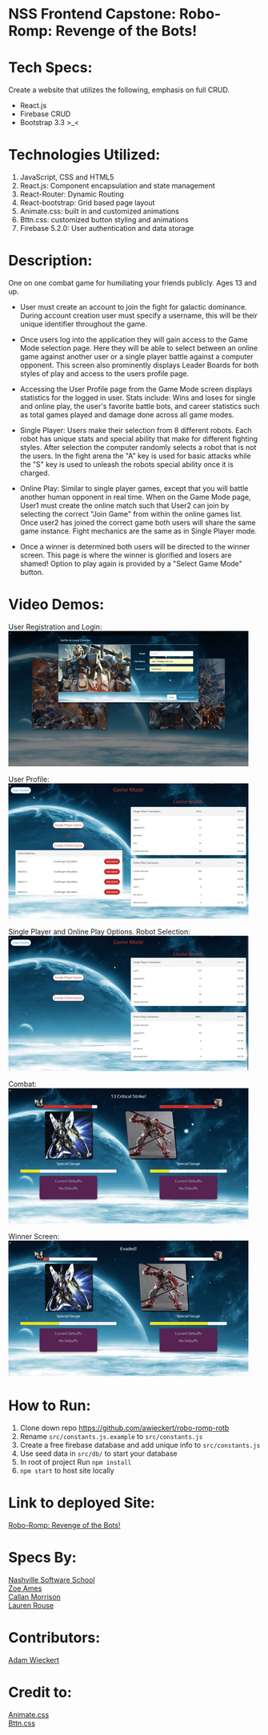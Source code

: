 # NSS Frontend Capstone: Robo-Romp: Revenge of the Bots!

# Tech Specs:
Create a website that utilizes the following, emphasis on full CRUD.
* React.js
* Firebase CRUD
* Bootstrap 3.3    >_<

# Technologies Utilized:
1. JavaScript, CSS and HTML5
1. React.js: Component encapsulation and state management
1. React-Router: Dynamic Routing
1. React-bootstrap: Grid based page layout
1. Animate.css: built in and customized animations
1. Bttn.css: customized button styling and animations
1. Firebase 5.2.0: User authentication and data storage

# Description:
One on one combat game for humiliating your friends publicly. Ages 13 and up.
* User must create an account to join the fight for galactic dominance. During account creation user must specify a username, this will be their unique identifier throughout the game.

* Once users log into the application they will gain access to the Game Mode selection page. Here they will be able to select between an online game against another user or a single player battle against a computer opponent. This screen also prominently displays Leader Boards for both styles of play and access to the users profile page.

* Accessing the User Profile page from the Game Mode screen displays statistics for the logged in user. Stats include: Wins and loses for single and online play, the user's favorite battle bots, and career statistics such as total games played and damage done across all game modes.

* Single Player: Users make their selection from 8 different robots. Each robot has unique stats and special ability that make for different fighting styles. After selection the computer randomly selects a robot that is not the users. In the fight arena the "A" key is used for basic attacks while the "S" key is used to unleash the robots special ability once it is charged.

* Online Play: Similar to single player games, except that you will battle another human opponent in real time. When on the Game Mode page, User1 must create the online match such that User2 can join by selecting the correct "Join Game" from within the online games list. Once user2 has joined the correct game both users will share the same game instance. Fight mechanics are the same as in Single Player mode.

* Once a winner is determined both users will be directed to the winner screen. This page is where the winner is glorified and losers are shamed! Option to play again is provided by a "Select Game Mode" button.

# Video Demos:
User Registration and Login:\
![userlogin](https://raw.githubusercontent.com/awieckert/robo-romp-rotb/master/screenShots/capstone1.gif)

User Profile:\
![userProfile](https://raw.githubusercontent.com/awieckert/robo-romp-rotb/master/screenShots/capstone2.gif)

Single Player and Online Play Options. Robot Selection:\
![gameModes](https://raw.githubusercontent.com/awieckert/robo-romp-rotb/master/screenShots/capstone3.gif)

Combat:\
![combat](https://raw.githubusercontent.com/awieckert/robo-romp-rotb/master/screenShots/capstone4.gif)

Winner Screen:\
![winnerScreen](https://raw.githubusercontent.com/awieckert/robo-romp-rotb/master/screenShots/capstone5.gif)

# How to Run:
1. Clone down repo https://github.com/awieckert/robo-romp-rotb
1. Rename `src/constants.js.example` to `src/constants.js`
1. Create a free firebase database and add unique info to `src/constants.js`
1. Use seed data in `src/db/` to start your database
1. In root of project Run `npm install`
1. `npm start` to host site locally

# Link to deployed Site:
[Robo-Romp: Revenge of the Bots!](https://robo-romp-rotb.firebaseapp.com/)

# Specs By:
[Nashville Software School](https://github.com/nashville-software-school)\
[Zoe Ames](https://github.com/zoeames)\
[Callan Morrison](https://github.com/morecallan)\
[Lauren Rouse](https://github.com/rousell)

# Contributors:
[Adam Wieckert](https://github.com/awieckert)

# Credit to:
[Animate.css](https://github.com/daneden/animate.css)\
[Bttn.css](https://bttn.surge.sh/)
